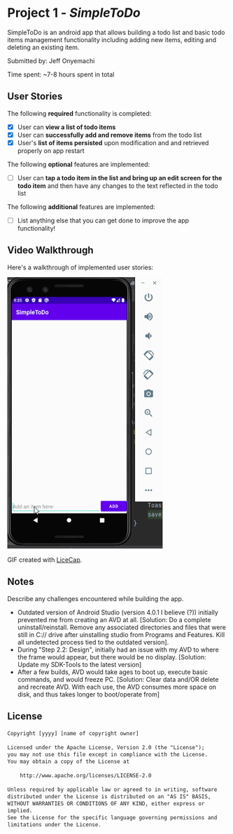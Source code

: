 # Project 1 - *SimpleToDo*

SimpleToDo is an android app that allows building a todo list and basic todo items management functionality including adding new items, editing and deleting an existing item.

Submitted by: Jeff Onyemachi

Time spent: ~7-8 hours spent in total

## User Stories

The following **required** functionality is completed:

* [x] User can **view a list of todo items**
* [x] User can **successfully add and remove items** from the todo list
* [x] User's **list of items persisted** upon modification and and retrieved properly on app restart

The following **optional** features are implemented:

* [ ] User can **tap a todo item in the list and bring up an edit screen for the todo item** and then have any changes to the text reflected in the todo list

The following **additional** features are implemented:

* [ ] List anything else that you can get done to improve the app functionality!

## Video Walkthrough

Here's a walkthrough of implemented user stories:

<img src='todotest00.gif' title='Video Walkthrough' width='' alt='Video Walkthrough' />

GIF created with [LiceCap](http://www.cockos.com/licecap/).

## Notes

Describe any challenges encountered while building the app.

- Outdated version of Android Studio (version 4.0.1 I believe (?)) initially prevented me from creating an AVD at all. [Solution: Do a complete uninstall/reinstall. Remove any associated directories and files that were still in C:// drive after uinstalling studio from Programs and Features. Kill all undetected process tied to the outdated version].
- During "Step 2.2: Design", initially had an issue with my AVD to where the frame would appear, but there would be no display. [Solution: Update my SDK-Tools to the latest version]
- After a few builds, AVD would take ages to boot up, execute basic commands, and would freeze PC. [Solution: Clear data and/OR delete and recreate AVD. With each use, the AVD consumes more space on disk, and thus takes longer to boot/operate from]

## License

    Copyright [yyyy] [name of copyright owner]

    Licensed under the Apache License, Version 2.0 (the "License");
    you may not use this file except in compliance with the License.
    You may obtain a copy of the License at

        http://www.apache.org/licenses/LICENSE-2.0

    Unless required by applicable law or agreed to in writing, software
    distributed under the License is distributed on an "AS IS" BASIS,
    WITHOUT WARRANTIES OR CONDITIONS OF ANY KIND, either express or implied.
    See the License for the specific language governing permissions and
    limitations under the License.
